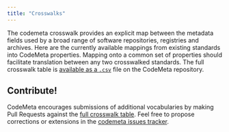 ```yaml
---
title: "Crosswalks"
---
```


The codemeta crosswalk provides an explicit map between the metadata fields used by a broad range of software repositories, registries and archives.  Here are the currently available mappings from existing standards into CodeMeta properties.  Mapping onto a common set of properties should facilitate translation between any two crosswalked standards.  The full crosswalk table is [available as a `.csv`](https://github.com/codemeta/codemeta/tree/master/crosswalk.csv) file on the CodeMeta repository.  

## Contribute!

CodeMeta encourages submissions of additional vocabularies by making Pull Requests against the [full crosswalk table](https://github.com/codemeta/codemeta/tree/master/crosswalk.csv).  Feel free to propose corrections or extensions in the [codemeta issues tracker](https://github.com/codemeta/codemeta/issues).

